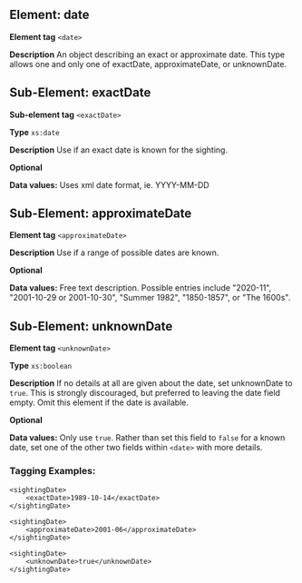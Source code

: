 ## Element: date

**Element tag** `<date>`

**Description** An object describing an exact or approximate date. This type allows one and only one of exactDate, approximateDate, or unknownDate.

## Sub-Element: exactDate

**Sub-element tag** `<exactDate>`

**Type** `xs:date`

**Description** Use if an exact date is known for the sighting.

**Optional**

**Data values:** Uses xml date format, ie. YYYY-MM-DD


## Sub-Element: approximateDate

**Element tag** `<approximateDate>`

**Description** Use if a range of possible dates are known. 

**Optional**

**Data values:** Free text description. Possible entries include "2020-11", "2001-10-29 or 2001-10-30", "Summer 1982", "1850-1857", or "The 1600s".


## Sub-Element: unknownDate

**Element tag** `<unknownDate>`

**Type** `xs:boolean`

**Description** If no details at all are given about the date, set unknownDate to `true`. This is strongly discouraged, but preferred to leaving the date field empty. Omit this element if the date is available.

**Optional**

**Data values:** Only use `true`. Rather than set this field to `false` for a known date, set one of the other two fields within `<date>` with more details.

### Tagging Examples:
```
<sightingDate>
    <exactDate>1989-10-14</exactDate>
</sightingDate>
```

```
<sightingDate>
    <approximateDate>2001-06</approximateDate>
</sightingDate>
```

```
<sightingDate>
    <unknownDate>true</unknownDate>
</sightingDate>
```
